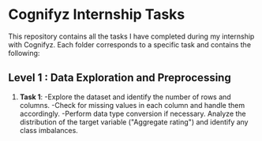 # Cognifyz Internship Tasks
This repository contains all the tasks I have completed during my internship with Cognifyz. Each folder corresponds to a specific task and contains the following:

## Level 1 : Data Exploration and Preprocessing
1. **Task 1**:
   -Explore the dataset and identify the number of rows and columns.
   -Check for missing values in each column and handle them accordingly.
   -Perform data type conversion if necessary. Analyze the distribution of the target variable ("Aggregate rating") and identify any class imbalances.
             
